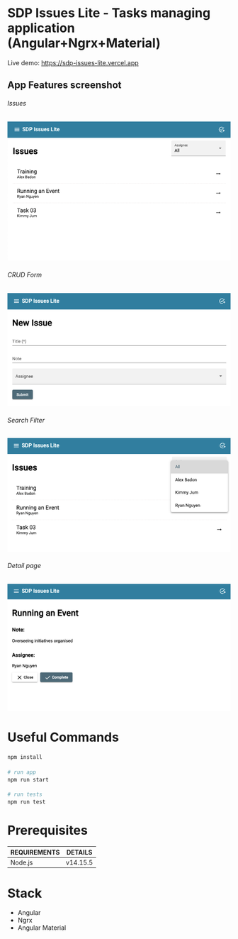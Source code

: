 # SDP Issues Lite - Tasks managing application (Angular+Ngrx+Material)
Live demo: https://sdp-issues-lite.vercel.app
## App Features screenshot

###### Issues
![alt text](./src/assets/images/screenshot1.png)

###### CRUD Form

![alt text](./src/assets/images/screenshot2.png)

###### Search Filter
![alt text](./src/assets/images/screenshot3.png)

###### Detail page

![alt text](./src/assets/images/screenshot4.png)

# Useful Commands

```bash
npm install

# run app
npm run start

# run tests
npm run test
```

# Prerequisites
| REQUIREMENTS | DETAILS |
|--------------| ------- |
| Node.js | v14.15.5 |

# Stack
- Angular
- Ngrx
- Angular Material
